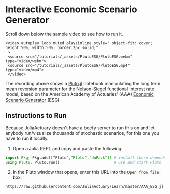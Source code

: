 # Interactive Economic Scenario Generator

Scroll down below the sample video to see how to run it.

~~~
<video autoplay loop muted playsinline style=" object-fit: cover; height:50%; width:50%; border:2px solid;"
 >
 <source src="/tutorials/_assets/PlutoESG/PlutoESG.webm" type="video/webm">
 <source src="/tutorials/_assets/PlutoESG/PlutoESG.mp4" type="video/mp4">
 </video>
~~~

The recording above shows a [Pluto.jl](https://github.com/fonsp/Pluto.jl) notebook manipulating the long term mean reversion parameter for the Nelson-Siegel functional interest rate model, based on the American Academy of Actuaries' (AAA) [Economic Scenario Generator](https://www.actuary.org/content/economic-scenario-generators) (ESG).

## Instructions to Run

Because JuliaActuary doesn't have a beefy server to run this on and let anybody run/visualize thousands of stochastic scenarios, for this one you have to run it locally.

1. Open a Julia REPL and copy and paste the following:

```julia
import Pkg; Pkg.add(["Pluto","Plots","UnPack"]) # install these dependencies
using Pluto; Pluto.run()                        # use and start Pluto
```

2. In the Pluto window that opens, enter this URL into the `Open from file:` box:

```
https://raw.githubusercontent.com/JuliaActuary/Learn/master/AAA_ESG.jl
```
